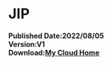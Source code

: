 # JIP
**Published Date:2022/08/05   
Version:V1   
Download:[My Cloud Home]()**
<script type='text/javascript' src='https://storage.ko-fi.com/cdn/widget/Widget_2.js'></script><script type='text/javascript'>kofiwidget2.init('Hey! Support Me on Ko-fi!', '#29abe0', 'L4L76FZ0F');kofiwidget2.draw();</script> 
